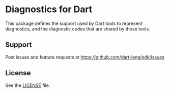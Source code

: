 # Diagnostics for Dart

This package defines the support used by Dart tools to represent diagnostics, and the diagnostic codes that are shared
by those tools.

## Support

Post issues and feature requests at https://github.com/dart-lang/sdk/issues

## License

See the [LICENSE] file.

[LICENSE]: https://github.com/dart-lang/sdk/blob/master/pkg/diagnostic/LICENSE
